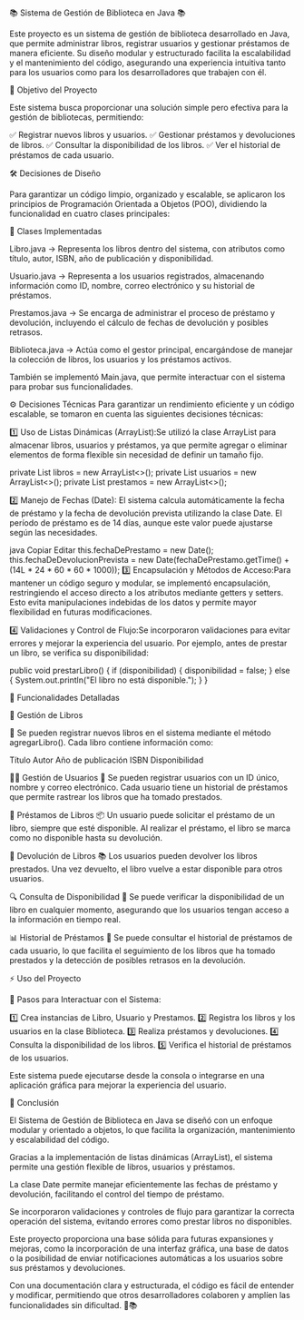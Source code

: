 📚 Sistema de Gestión de Biblioteca en Java 📚

Este proyecto es un sistema de gestión de biblioteca desarrollado en Java, que permite administrar libros, registrar usuarios y gestionar préstamos de manera eficiente. Su diseño modular y estructurado facilita la escalabilidad y el mantenimiento del código, asegurando una experiencia intuitiva tanto para los usuarios como para los desarrolladores que trabajen con él.

📌 Objetivo del Proyecto

Este sistema busca proporcionar una solución simple pero efectiva para la gestión de bibliotecas, permitiendo:

✅ Registrar nuevos libros y usuarios.
✅ Gestionar préstamos y devoluciones de libros.
✅ Consultar la disponibilidad de los libros.
✅ Ver el historial de préstamos de cada usuario.

🛠️ Decisiones de Diseño

Para garantizar un código limpio, organizado y escalable, se aplicaron los principios de Programación Orientada a Objetos (POO), dividiendo la funcionalidad en cuatro clases principales:

📖 Clases Implementadas

Libro.java → Representa los libros dentro del sistema, con atributos como título, autor, ISBN, año de publicación y disponibilidad.

Usuario.java → Representa a los usuarios registrados, almacenando información como ID, nombre, correo electrónico y su historial de préstamos.

Prestamos.java → Se encarga de administrar el proceso de préstamo y devolución, incluyendo el cálculo de fechas de devolución y posibles retrasos.

Biblioteca.java → Actúa como el gestor principal, encargándose de manejar la colección de libros, los usuarios y los préstamos activos.

También se implementó Main.java, que permite interactuar con el sistema para probar sus funcionalidades.

⚙️ Decisiones Técnicas
Para garantizar un rendimiento eficiente y un código escalable, se tomaron en cuenta las siguientes decisiones técnicas:

1️⃣ Uso de Listas Dinámicas (ArrayList):Se utilizó la clase ArrayList para almacenar libros, usuarios y préstamos, ya que permite agregar o eliminar elementos de forma flexible sin necesidad de definir un tamaño fijo.

private List<Libro> libros = new ArrayList<>();
private List<Usuario> usuarios = new ArrayList<>();
private List<Prestamos> prestamos = new ArrayList<>();

2️⃣ Manejo de Fechas (Date): El sistema calcula automáticamente la fecha de préstamo y la fecha de devolución prevista utilizando la clase Date. El período de préstamo es de 14 días, aunque este valor puede ajustarse según las necesidades.

java
Copiar
Editar
this.fechaDePrestamo = new Date();
this.fechaDeDevolucionPrevista = new Date(fechaDePrestamo.getTime() + (14L * 24 * 60 * 60 * 1000));
3️⃣ Encapsulación y Métodos de Acceso:Para mantener un código seguro y modular, se implementó encapsulación, restringiendo el acceso directo a los atributos mediante getters y setters. Esto evita manipulaciones indebidas de los datos y permite mayor flexibilidad en futuras modificaciones.

4️⃣ Validaciones y Control de Flujo:Se incorporaron validaciones para evitar errores y mejorar la experiencia del usuario. Por ejemplo, antes de prestar un libro, se verifica su disponibilidad:


public void prestarLibro() {
    if (disponibilidad) {
        disponibilidad = false;
    } else {
        System.out.println("El libro no está disponible.");
    }
}

🔧 Funcionalidades Detalladas

📌 Gestión de Libros

📖 Se pueden registrar nuevos libros en el sistema mediante el método agregarLibro(). Cada libro contiene información como:

Título
Autor
Año de publicación
ISBN
Disponibilidad

🧑‍💻 Gestión de Usuarios
👤 Se pueden registrar usuarios con un ID único, nombre y correo electrónico. Cada usuario tiene un historial de préstamos que permite rastrear los libros que ha tomado prestados.

📕 Préstamos de Libros
📦 Un usuario puede solicitar el préstamo de un libro, siempre que esté disponible. Al realizar el préstamo, el libro se marca como no disponible hasta su devolución.

🔄 Devolución de Libros
📚 Los usuarios pueden devolver los libros prestados. Una vez devuelto, el libro vuelve a estar disponible para otros usuarios.

🔍 Consulta de Disponibilidad
📌 Se puede verificar la disponibilidad de un libro en cualquier momento, asegurando que los usuarios tengan acceso a la información en tiempo real.

📊 Historial de Préstamos
📜 Se puede consultar el historial de préstamos de cada usuario, lo que facilita el seguimiento de los libros que ha tomado prestados y la detección de posibles retrasos en la devolución.

⚡ Uso del Proyecto

🚀 Pasos para Interactuar con el Sistema:

1️⃣ Crea instancias de Libro, Usuario y Prestamos.
2️⃣ Registra los libros y los usuarios en la clase Biblioteca.
3️⃣ Realiza préstamos y devoluciones.
4️⃣ Consulta la disponibilidad de los libros.
5️⃣ Verifica el historial de préstamos de los usuarios.

Este sistema puede ejecutarse desde la consola o integrarse en una aplicación gráfica para mejorar la experiencia del usuario.

📄 Conclusión

El Sistema de Gestión de Biblioteca en Java se diseñó con un enfoque modular y orientado a objetos, lo que facilita la organización, mantenimiento y escalabilidad del código.

Gracias a la implementación de listas dinámicas (ArrayList), el sistema permite una gestión flexible de libros, usuarios y préstamos.

La clase Date permite manejar eficientemente las fechas de préstamo y devolución, facilitando el control del tiempo de préstamo.

Se incorporaron validaciones y controles de flujo para garantizar la correcta operación del sistema, evitando errores como prestar libros no disponibles.

Este proyecto proporciona una base sólida para futuras expansiones y mejoras, como la incorporación de una interfaz gráfica, una base de datos o la posibilidad de enviar notificaciones automáticas a los usuarios sobre sus préstamos y devoluciones.

Con una documentación clara y estructurada, el código es fácil de entender y modificar, permitiendo que otros desarrolladores colaboren y amplíen las funcionalidades sin dificultad. 🚀📚

